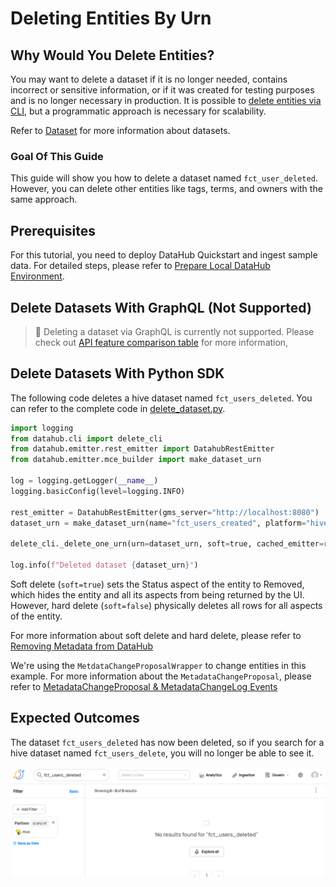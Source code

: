 # Deleting Entities By Urn

## Why Would You Delete Entities? 
You may want to delete a dataset if it is no longer needed, contains incorrect or sensitive information, or if it was created for testing purposes and is no longer necessary in production.
It is possible to [delete entities via CLI](/docs/how/delete-metadata.md), but a programmatic approach is necessary for scalability.

Refer to [Dataset](/docs/generated/metamodel/entities/dataset.md) for more information about datasets.

### Goal Of This Guide
This guide will show you how to delete a dataset named `fct_user_deleted`.
However, you can delete other entities like tags, terms, and owners with the same approach. 

## Prerequisites
For this tutorial, you need to deploy DataHub Quickstart and ingest sample data. 
For detailed steps, please refer to [Prepare Local DataHub Environment](/docs/api/tutorials/references/prepare-datahub.md).

## Delete Datasets With GraphQL (Not Supported)

> 🚫 Deleting a dataset via GraphQL is currently not supported.
> Please check out [API feature comparison table](/docs/api/datahub-apis.md#datahub-api-comparison) for more information, 

## Delete Datasets With Python SDK

The following code deletes a hive dataset named `fct_users_deleted`.
You can refer to the complete code in [delete_dataset.py](https://github.com/datahub-project/datahub/blob/master/metadata-ingestion/examples/library/delete_dataset.py).

```python
import logging
from datahub.cli import delete_cli
from datahub.emitter.rest_emitter import DatahubRestEmitter
from datahub.emitter.mce_builder import make_dataset_urn

log = logging.getLogger(__name__)
logging.basicConfig(level=logging.INFO)

rest_emitter = DatahubRestEmitter(gms_server="http://localhost:8080")
dataset_urn = make_dataset_urn(name="fct_users_created", platform="hive")

delete_cli._delete_one_urn(urn=dataset_urn, soft=true, cached_emitter=rest_emitter)

log.info(f"Deleted dataset {dataset_urn}")
```
Soft delete (`soft=true`) sets the Status aspect of the entity to Removed, which hides the entity and all its aspects from being returned by the UI. 
However, hard delete (`soft=false`) physically deletes all rows for all aspects of the entity.

For more information about soft delete and hard delete, please refer to [Removing Metadata from DataHub](/docs/how/delete-metadata.md#delete-by-urn)


We're using the `MetdataChangeProposalWrapper` to change entities in this example.
For more information about the `MetadataChangeProposal`, please refer to [MetadataChangeProposal & MetadataChangeLog Events](/docs/advanced/mcp-mcl.md)


## Expected Outcomes
The dataset `fct_users_deleted` has now been deleted, so if you search for a hive dataset named `fct_users_delete`, you will no longer be able to see it.

![dataset-deleted](../../imgs/apis/tutorials/dataset-deleted.png)



